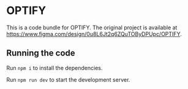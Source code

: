 
  # OPTIFY

  This is a code bundle for OPTIFY. The original project is available at https://www.figma.com/design/0u8L6Jt2q6ZQuTOByDPUpc/OPTIFY.

  ## Running the code

  Run `npm i` to install the dependencies.

  Run `npm run dev` to start the development server.
  